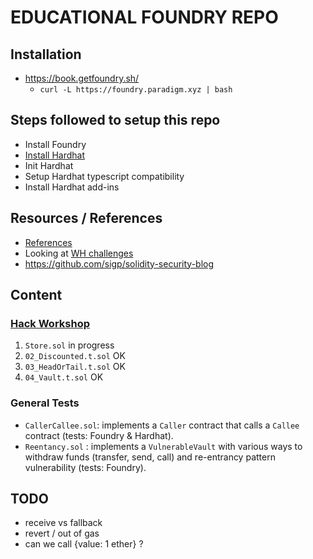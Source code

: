# EDUCATIONAL FOUNDRY REPO

## Installation

- https://book.getfoundry.sh/
  - ```curl -L https://foundry.paradigm.xyz | bash```

## Steps followed to setup this repo

- Install Foundry
- [Install Hardhat](https://book.getfoundry.sh/config/hardhat.html)
- Init Hardhat
- Setup Hardhat typescript compatibility
- Install Hardhat add-ins

## Resources / References

- [References](https://github.com/crisgarner/awesome-foundry)
- Looking at [WH challenges]()
- https://github.com/sigp/solidity-security-blog

## Content

### [Hack Workshop](https://github.com/QGarchery/hack-smart-contract/blob/master/contracts/SolidityHackingWorkshopV8.sol)

1. ```Store.sol``` in progress
2. ```02_Discounted.t.sol``` OK
3. ```03_HeadOrTail.t.sol``` OK
4. ```04_Vault.t.sol``` OK

### General Tests

- ```CallerCallee.sol```: implements a ```Caller``` contract that calls a ``Callee`` contract (tests: Foundry & Hardhat).
- ```Reentancy.sol``` : implements a ```VulnerableVault``` with various ways to withdraw funds (transfer, send, call) and re-entrancy pattern vulnerability (tests: Foundry).



## TODO

- receive vs fallback
- revert / out of gas
- can we call {value: 1 ether} ?